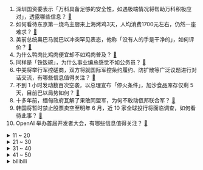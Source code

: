 1. 深圳国资委表示「万科具备足够的安全性，如遇极端情况将帮助万科积极应对」，透露哪些信息？ [:link:](https://www.zhihu.com/question/629253167)
2. 如何看待东京第一烧鸟主厨来上海烤鸡3天，人均消费1700元左右，仍然一座难求？ [:link:](https://www.zhihu.com/question/629191550)
3. 美前总统奥巴马就巴以冲突罕见表态，他称「没有人的手是干净的」，如何评价？ [:link:](https://www.zhihu.com/question/629242099)
4. 为什么鸭肉比鸡肉便宜却不如鸡肉普及？ [:link:](https://www.zhihu.com/question/624892882)
5. 同样是「铁饭碗」，为什么事业编总感觉不如公务员？ [:link:](https://www.zhihu.com/question/624743800)
6. 中美将举行军控磋商，双方将就国际军控条约履约、防扩散等广泛议题进行对话交流，有哪些信息值得关注？ [:link:](https://www.zhihu.com/question/629247216)
7. 不到 1 小时发动数百次空袭，以总理宣布「停火条件」，加沙食品库存仅剩 5 天，目前巴以局势如何？ [:link:](https://www.zhihu.com/question/629225881)
8. 十多年前，缅甸政府瓦解了果敢同盟军，为何不敢动佤邦联合军？ [:link:](https://www.zhihu.com/question/629160751)
9. 韩国将暂时禁止股票卖空至明年 6 月，近 10 家全球投行将面临调查，如何看待此事？ [:link:](https://www.zhihu.com/question/629225855)
10. OpenAI 举办首届开发者大会，有哪些信息值得关注？ [:link:](https://www.zhihu.com/question/629248667)
<details>
<summary>11 ~ 20</summary>

11. 黑龙江佳木斯一体育馆发生坍塌，当地「现场已封锁，正在救援」，具体情况如何？ [:link:](https://www.zhihu.com/question/629275371)
12. S13 止步八强 Gala 泪洒赛场，对此你有什么想说的？ [:link:](https://www.zhihu.com/question/629261376)
13. 李开复带队零一万物发布开源大模型 Yi，如何解读？ [:link:](https://www.zhihu.com/question/629230332)
14. 如何评价《原神》新角色娜维娅和夏沃蕾？ [:link:](https://www.zhihu.com/question/629265769)
15. 各位战锤玩家做过什么疯狂的梦？ [:link:](https://www.zhihu.com/question/628794937)
16. 《DOTA2》中莱恩的输出能力怎么样？ [:link:](https://www.zhihu.com/question/624955419)
17. 如何看待 LNG 被 T1 零封淘汰后 Gala 评分超越 Gumayusi？他真的打得更好吗？ [:link:](https://www.zhihu.com/question/629225497)
18. 有哪些看起来很有艺术感的动物？ [:link:](https://www.zhihu.com/question/628390028)
19. 写雪 ️的诗句有哪些？ [:link:](https://www.zhihu.com/question/629220275)
20. 国家杰青项目迎重大改革，优秀者可连获 3 个五年期近 3000 万元资助，这会带来哪些影响？ [:link:](https://www.zhihu.com/question/629236908)
</details>
<details>
<summary>21 ~ 30</summary>

21. 当代研究生能有多怕开组会？ [:link:](https://www.zhihu.com/question/462787789)
22. 如何看待《完蛋！我被美女包围了！》制作组筹备新作《完蛋2！我被帅哥包围了！》？你看好它的前景吗？ [:link:](https://www.zhihu.com/question/629230231)
23. 都说山东人好客，到底好客成什么样子？ [:link:](https://www.zhihu.com/question/629047910)
24. 阅读真的能让自己变得会写作吗？ [:link:](https://www.zhihu.com/question/629186327)
25. 黑龙江桦南县体育馆坍塌事故现场完成救援，3 人遇难。俱乐部负责人已被警方控制，哪些信息值得关注？ [:link:](https://www.zhihu.com/question/629327043)
26. 你认为世界上谁才是最爱你的人？ [:link:](https://www.zhihu.com/question/627624512)
27. 怎样才能让自己拥有执行力? [:link:](https://www.zhihu.com/question/628601377)
28. 开房车去旅行，真的方便吗？ [:link:](https://www.zhihu.com/question/628784807)
29. 游戏更新为什么停服要很长时间? [:link:](https://www.zhihu.com/question/628515541)
30. 电脑的固态硬盘是什么，类似内存条吗？ [:link:](https://www.zhihu.com/question/627866670)
</details>
<details>
<summary>31 ~ 40</summary>

31. 有人认为，当你不喜欢某项工作时，最好第一次就把事情搞砸，这是一种什么逻辑？ [:link:](https://www.zhihu.com/question/628770321)
32. 感觉主机和笔记本电脑相比，性能和价格差距不明显，那为什么要组装台式机呢？ [:link:](https://www.zhihu.com/question/627361620)
33. 可以留下一首单曲循环很久都没有删除的歌吗? [:link:](https://www.zhihu.com/question/629148662)
34. 每天跑步的人，你们都是怎么坚持下来的？ [:link:](https://www.zhihu.com/question/628950478)
35. GPT-4 Turbo 登场，有哪些功能值得关注？将带来哪些影响？ [:link:](https://www.zhihu.com/question/629324504)
36. 广州 10 月新房成交量创近 5 个月新高，有公寓网签均价超 22 万元/平米，哪些信息值得关注？ [:link:](https://www.zhihu.com/question/629225896)
37. 马斯克 xAI 平台发布的 Grōk AI 大模型有哪些值得关注的特性？ [:link:](https://www.zhihu.com/question/629138534)
38. 假如世界上只剩下12小时，你会做什么? [:link:](https://www.zhihu.com/question/623946907)
39. 如何评价电影《一个和四个》？ [:link:](https://www.zhihu.com/question/496513634)
40. 沙特和俄罗斯宣布将在 12 月继续自愿减产石油，将产生哪些影响？ [:link:](https://www.zhihu.com/question/629181996)
</details>
<details>
<summary>41 ~ 50</summary>

41. 想要收集不同城市的天空，可以分享你相册里的天空吗？ [:link:](https://www.zhihu.com/question/629149794)
42. 韩国金融监督院称将从下周一起暂时禁止股票卖空至明年 6 月，如何看待此事？会带来哪些影响？ [:link:](https://www.zhihu.com/question/629161979)
43. 币圈大佬 SBF 涉电汇诈骗等七项指控均成立，涉案 800 亿元，将在狱中度过余生，哪些信息值得关注？ [:link:](https://www.zhihu.com/question/629172281)
44. 你见过最厉害的本科生科研有多强? [:link:](https://www.zhihu.com/question/628747426)
45. Chovy 这个人为什么总是能让人觉得他很强，以至于给予他过多的期待？ [:link:](https://www.zhihu.com/question/601996107)
46. 互联网时代，我们如何帮助不太能接受新科技的老人？ [:link:](https://www.zhihu.com/question/629238945)
47. 23-24 赛季 NBA勇士104:115骑士 客场输球，你如何评价这场比赛？ [:link:](https://www.zhihu.com/question/629219619)
48. 有哪些小众但非常好吃的食品推荐？ [:link:](https://www.zhihu.com/question/623279553)
49. 《进击的巨人最终季后篇》已播出，看完后你觉得这个结局怎么样？ [:link:](https://www.zhihu.com/question/629104220)
50. 《王者荣耀》新英雄朵莉亚怎么玩？ [:link:](https://www.zhihu.com/question/628939597)
</details><details>
<summary>bilibili</summary>

</details>